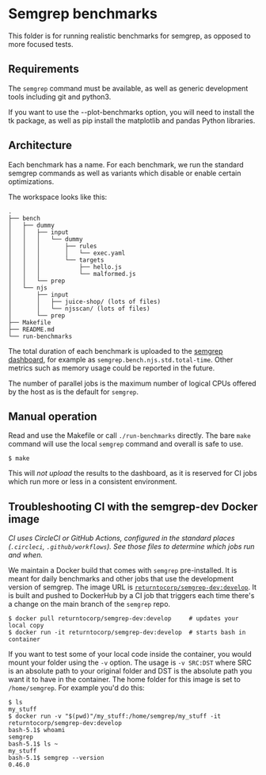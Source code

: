 # Semgrep benchmarks

This folder is for running realistic benchmarks for semgrep, as
opposed to more focused tests.

## Requirements

The `semgrep` command must be available, as well as generic development
tools including git and python3.

If you want to use the --plot-benchmarks option, you will need to install the
tk package, as well as pip install the matplotlib and pandas Python libraries.

## Architecture

Each benchmark has a name. For each benchmark, we run the standard
semgrep commands as well as variants which disable or enable certain
optimizations.

The workspace looks like this:

```
.
├── bench
│   ├── dummy
│   │   ├── input
│   │   │   └── dummy
│   │   │       ├── rules
│   │   │       │   └── exec.yaml
│   │   │       └── targets
│   │   │           ├── hello.js
│   │   │           └── malformed.js
│   │   └── prep
│   └── njs
│       ├── input
│       │   ├── juice-shop/ (lots of files)
│       │   └── njsscan/ (lots of files)
│       └── prep
├── Makefile
├── README.md
└── run-benchmarks
```

The total duration of each benchmark is uploaded to the [semgrep
dashboard](https://dashboard.semgrep.dev/metrics), for example as
`semgrep.bench.njs.std.total-time`. Other
metrics such as memory usage could be reported in the future.

The number of parallel jobs is the maximum number of logical CPUs
offered by the host as is the default for `semgrep`.

## Manual operation

Read and use the Makefile or call `./run-benchmarks` directly.
The bare `make` command will use the local `semgrep` command and
overall is safe to use.

```
$ make
```

This will _not upload_ the results to the dashboard, as it is reserved
for CI jobs which run more or less in a consistent environment.

## Troubleshooting CI with the semgrep-dev Docker image

_CI uses CircleCI or GitHub Actions, configured in the standard places
(`.circleci`, `.github/workflows`). See those files to determine which
jobs run and when._

We maintain a Docker build that comes with `semgrep`
pre-installed. It is meant for daily benchmarks and other
jobs that use the development version of semgrep. The image URL is
[`returntocorp/semgrep-dev:develop`](https://hub.docker.com/r/returntocorp/semgrep-dev/tags).
It is built and pushed to DockerHub by a CI job that triggers each
time there's a change on the main branch of the `semgrep` repo.

```
$ docker pull returntocorp/semgrep-dev:develop     # updates your local copy
$ docker run -it returntocorp/semgrep-dev:develop  # starts bash in container
```

If you want to test some of your local code inside the container, you
would mount your folder using the `-v` option. The usage is
`-v SRC:DST` where SRC is an absolute path to your original folder and DST is
the absolute path you want it to have in the container. The home
folder for this image is set to `/home/semgrep`. For example you'd do
this:

```
$ ls
my_stuff
$ docker run -v "$(pwd)"/my_stuff:/home/semgrep/my_stuff -it returntocorp/semgrep-dev:develop
bash-5.1$ whoami
semgrep
bash-5.1$ ls ~
my_stuff
bash-5.1$ semgrep --version
0.46.0
```
